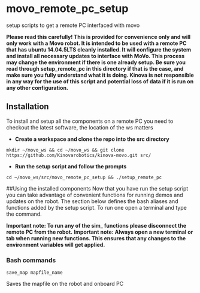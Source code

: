 # movo_remote_pc_setup
setup scripts to get a remote PC interfaced with movo

**Please read this carefully! This is provided for convenience only and will only work with a Movo robot. It is intended to be used with a remote PC that has ubuntu 14.04.5LTS cleanly installed. It will configure the system and install all necessary updates to interface with MoVo. This process may change the environment if there is one already setup. Be sure you read through setup_remote_pc in this directory if that is the case, and make sure you fully understand what it is doing. Kinova is not responsible in any way for the use of this script and potential loss of data if it is run on any other configuration.**

## Installation
To install and setup all the components on a remote PC you need to checkout the latest software, the location of the ws matters

* **Create a workspace and clone the repo into the src directory**
```
mkdir ~/movo_ws && cd ~/movo_ws && git clone https://github.com/Kinovarobotics/kinova-movo.git src/
```
* **Run the setup script and follow the prompts**
```
cd ~/movo_ws/src/movo_remote_pc_setup && ./setup_remote_pc
```

##Using the installed components
Now that you have run the setup script you can take advantage of convenient functions for running demos and updates on the robot. The section below defines the bash aliases and functions added by the setup script. To run one open a terminal and type the command.

**Important note: To run any of the sim_ functions please disconnect the remote PC from the robot.**
**Important note: Always open a new terminal or tab when running new functions. This ensures that any changes to the environment variables will get applied.**

### Bash commands

```
save_map mapfile_name
```
Saves the mapfile on the robot and onboard PC


